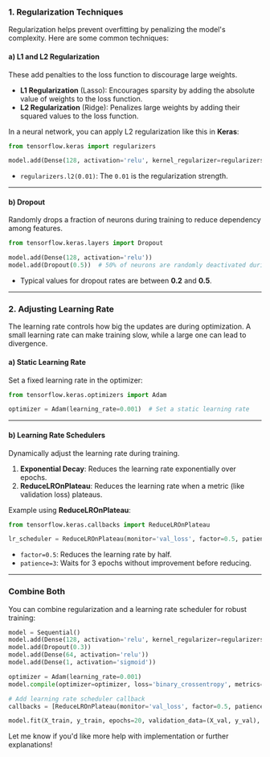 ### 1. **Regularization Techniques**

Regularization helps prevent overfitting by penalizing the model's complexity. Here are some common techniques:

#### a) **L1 and L2 Regularization**

These add penalties to the loss function to discourage large weights.

- **L1 Regularization** (Lasso): Encourages sparsity by adding the absolute value of weights to the loss function.
- **L2 Regularization** (Ridge): Penalizes large weights by adding their squared values to the loss function.

In a neural network, you can apply L2 regularization like this in **Keras**:

```python
from tensorflow.keras import regularizers

model.add(Dense(128, activation='relu', kernel_regularizer=regularizers.l2(0.01)))
```

- `regularizers.l2(0.01)`: The `0.01` is the regularization strength.

---

#### b) **Dropout**

Randomly drops a fraction of neurons during training to reduce dependency among features.

```python
from tensorflow.keras.layers import Dropout

model.add(Dense(128, activation='relu'))
model.add(Dropout(0.5))  # 50% of neurons are randomly deactivated during training
```

- Typical values for dropout rates are between **0.2** and **0.5**.

---

### 2. **Adjusting Learning Rate**

The learning rate controls how big the updates are during optimization. A small learning rate can make training slow, while a large one can lead to divergence.

#### a) **Static Learning Rate**

Set a fixed learning rate in the optimizer:

```python
from tensorflow.keras.optimizers import Adam

optimizer = Adam(learning_rate=0.001)  # Set a static learning rate
```

---

#### b) **Learning Rate Schedulers**

Dynamically adjust the learning rate during training.

1. **Exponential Decay**: Reduces t[](https://)he learning rate exponentially over epochs.
1. **ReduceLROnPlateau**: Reduces the learning rate when a metric (like validation loss) plateaus.

Example using **ReduceLROnPlateau**:

```python
from tensorflow.keras.callbacks import ReduceLROnPlateau

lr_scheduler = ReduceLROnPlateau(monitor='val_loss', factor=0.5, patience=3, verbose=1)
```

- `factor=0.5`: Reduces the learning rate by half.
- `patience=3`: Waits for 3 epochs without improvement before reducing.

---

### Combine Both

You can combine regularization and a learning rate scheduler for robust training:

```python
model = Sequential()
model.add(Dense(128, activation='relu', kernel_regularizer=regularizers.l2(0.01)))
model.add(Dropout(0.3))
model.add(Dense(64, activation='relu'))
model.add(Dense(1, activation='sigmoid'))

optimizer = Adam(learning_rate=0.001)
model.compile(optimizer=optimizer, loss='binary_crossentropy', metrics=['accuracy'])

# Add learning rate scheduler callback
callbacks = [ReduceLROnPlateau(monitor='val_loss', factor=0.5, patience=3, verbose=1)]

model.fit(X_train, y_train, epochs=20, validation_data=(X_val, y_val), callbacks=callbacks)
```

Let me know if you'd like more help with implementation or further explanations!
